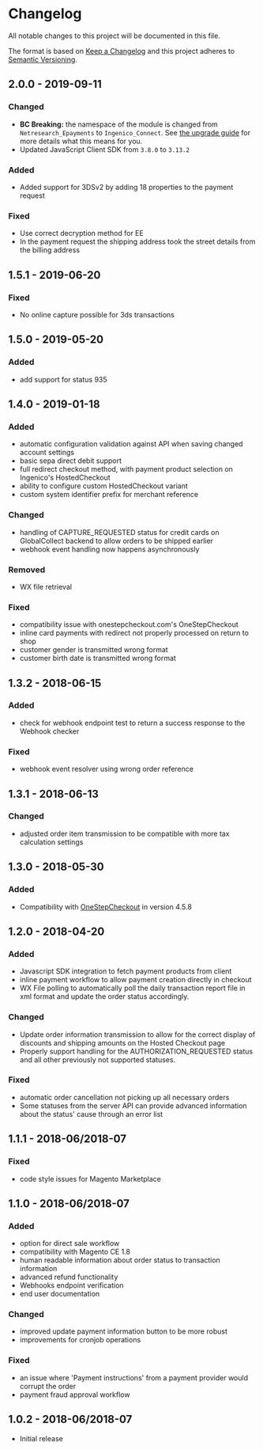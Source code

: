 # Changelog
All notable changes to this project will be documented in this file.

The format is based on [Keep a Changelog](http://keepachangelog.com/en/1.0.0/)
and this project adheres to [Semantic Versioning](http://semver.org/spec/v2.0.0.html).

## 2.0.0 - 2019-09-11

###  Changed

- **BC Breaking:** the namespace of the module is changed from `Netresearch_Epayments` to `Ingenico_Connect`. See [the upgrade guide](UPGRADE.md) for more details what this means for you.
- Updated JavaScript Client SDK from `3.8.0` to `3.13.2`

### Added

- Added support for 3DSv2 by adding 18 properties to the payment request

### Fixed

- Use correct decryption method for EE
- In the payment request the shipping address took the street details from the billing address

## 1.5.1 - 2019-06-20

### Fixed

- No online capture possible for 3ds transactions

## 1.5.0 - 2019-05-20

### Added

- add support for status 935

## 1.4.0 - 2019-01-18

### Added
- automatic configuration validation against API when saving changed account settings
- basic sepa direct debit support
- full redirect checkout method, with payment product selection on Ingenico's HostedCheckout
- ability to configure custom HostedCheckout variant
- custom system identifier prefix for merchant reference

### Changed
- handling of CAPTURE_REQUESTED status for credit cards on GlobalCollect backend to allow orders to be shipped earlier
- webhook event handling now happens asynchronously

### Removed
- WX file retrieval

### Fixed
- compatibility issue with onestepcheckout.com's OneStepCheckout
- inline card payments with redirect not properly processed on return to shop
- customer gender is transmitted wrong format
- customer birth date is transmitted wrong format

## 1.3.2 - 2018-06-15

### Added
- check for webhook endpoint test to return a success response to the Webhook checker

### Fixed
- webhook event resolver using wrong order reference

## 1.3.1 - 2018-06-13

### Changed
- adjusted order item transmission to be compatible with more tax calculation settings

## 1.3.0 - 2018-05-30

### Added
- Compatibility with [OneStepCheckout](https://www.onestepcheckout.com/) in version 4.5.8

## 1.2.0 - 2018-04-20

### Added
- Javascript SDK integration to fetch payment products from client
- inline payment workflow to allow payment creation directly in checkout
- WX File polling to automatically poll the daily transaction report file in xml format and update the order status accordingly.

### Changed
- Update order information transmission to allow for the correct display of discounts and shipping amounts on the Hosted Checkout page
- Properly support handling for the AUTHORIZATION_REQUESTED status and all other previously not supported statuses.

### Fixed
- automatic order cancellation not picking up all necessary orders
- Some statuses from the server API can provide advanced information about the status' cause through an error list

## 1.1.1 - 2018-06/2018-07

### Fixed
- code style issues for Magento Marketplace

## 1.1.0 - 2018-06/2018-07

### Added
- option for direct sale workflow
- compatibility with Magento CE 1.8
- human readable information about order status to transaction information
- advanced refund functionality
- Webhooks endpoint verification
- end user documentation

### Changed
- improved update payment information button to be more robust
- improvements for cronjob operations

### Fixed
- an issue where 'Payment instructions' from a payment provider would corrupt the order
- payment fraud approval workflow

## 1.0.2 - 2018-06/2018-07
- Initial release
